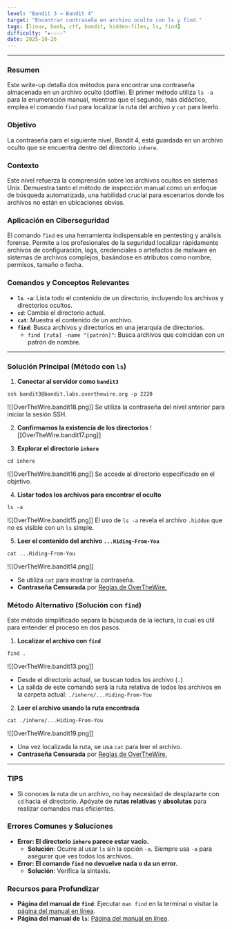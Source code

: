 ```yaml
---
level: "Bandit 3 → Bandit 4"
target: "Encontrar contraseña en archivo oculto con ls y find."
tags: [linux, bash, ctf, bandit, hidden-files, ls, find]
difficulty: "★☆☆☆☆"
date: 2025-10-26
---
```

---
### Resumen
Este write-up detalla dos métodos para encontrar una contraseña almacenada en un archivo oculto (dotfile). El primer método utiliza `ls -a` para la enumeración manual, mientras que el segundo, más didáctico, emplea el comando `find` para localizar la ruta del archivo y `cat` para leerlo.

### Objetivo
La contraseña para el siguiente nivel, Bandit 4, está guardada en un archivo oculto que se encuentra dentro del directorio `inhere`.

### Contexto
Este nivel refuerza la comprensión sobre los archivos ocultos en sistemas Unix. Demuestra tanto el método de inspección manual como un enfoque de búsqueda automatizada, una habilidad crucial para escenarios donde los archivos no están en ubicaciones obvias.

### Aplicación en Ciberseguridad
El comando `find` es una herramienta indispensable en pentesting y análisis forense. Permite a los profesionales de la seguridad localizar rápidamente archivos de configuración, logs, credenciales o artefactos de malware en sistemas de archivos complejos, basándose en atributos como nombre, permisos, tamaño o fecha.

### Comandos y Conceptos Relevantes
*   **`ls -a`**: Lista todo el contenido de un directorio, incluyendo los archivos y directorios ocultos.
*   **`cd`**: Cambia el directorio actual.
*   **`cat`**: Muestra el contenido de un archivo.
*   **`find`**: Busca archivos y directorios en una jerarquía de directorios.
    *   `find [ruta] -name "[patrón]"`: Busca archivos que coincidan con un patrón de nombre.

---
### Solución Principal (Método con `ls`)

1.  **Conectar al servidor como `bandit3`**
```
ssh bandit3@bandit.labs.overthewire.org -p 2220
```
![[OverTheWire.bandit18.png]]
    Se utiliza la contraseña del nivel anterior para iniciar la sesión SSH.

2. **Confirmamos la existencia de los directorios**
![[OverTheWire.bandit17.png]]

3. **Explorar el directorio `inhere`**
```
cd inhere
```
![[OverTheWire.bandit16.png]]
    Se accede al directorio especificado en el objetivo.

4.  **Listar todos los archivos para encontrar el oculto**
```
ls -a
```
![[OverTheWire.bandit15.png]]
    El uso de `ls -a` revela el archivo `.hidden` que no es visible con un `ls` simple.

5.  **Leer el contenido del archivo `...Hiding-From-You`**
```
cat ...Hiding-From-You
```
![[OverTheWire.bandit14.png]]
- Se utiliza `cat` para mostrar la contraseña.
- **Contraseña Censurada** por [Reglas de OverTheWire.](https://overthewire.org/rules/)
### Método Alternativo (Solución con `find`)

Este método simplificado separa la búsqueda de la lectura, lo cual es útil para entender el proceso en dos pasos.

1.  **Localizar el archivo con `find`**
```
find . 
```
![[OverTheWire.bandit13.png]]
- Desde el directorio actual, se buscan todos los archivo (`.`)
- La salida de este comando será la ruta relativa de todos los archivos en la carpeta actual: `./inhere/...Hiding-From-You`

2.  **Leer el archivo usando la ruta encontrada**
```
cat ./inhere/...Hiding-From-You
```
![[OverTheWire.bandit19.png]]
- Una vez localizada la ruta, se usa `cat` para leer el archivo.
- **Contraseña Censurada** por [Reglas de OverTheWire.](https://overthewire.org/rules/)
---

### TIPS
* Si conoces la ruta de un archivo, no hay necesidad de desplazarte con `cd` hacia el directorio. Apóyate de **rutas relativas** y **absolutas** para realizar comandos mas eficientes.

### Errores Comunes y Soluciones

*   **Error: El directorio `inhere` parece estar vacío.**
    *   **Solución**: Ocurre al usar `ls` sin la opción `-a`. Siempre usa `-a` para asegurar que ves todos los archivos.
*   **Error: El comando `find` no devuelve nada o da un error.**
    *   **Solución**: Verifica la sintaxis.

### Recursos para Profundizar
*   **Página del manual de `find`**: Ejecutar `man find` en la terminal o visitar la [página del manual en línea](https://man7.org/linux/man-pages/man1/find.1.html).
*   **Página del manual de `ls`**: [Página del manual en línea](https://man7.org/linux/man-pages/man1/ls.1.html).

